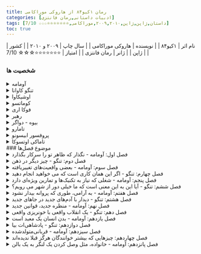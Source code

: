 ```yaml
---
title: رمان ۱کیو۸۴ از هاروکی موراکامی
categories: [ادبیات داستانی,رمان فانتزی]
tags: [داستان,ژاپن,ژاپن,۲۰۰۹,۲۰۱۰,موراکامی,⭐⭐⭐⭐⭐⭐⭐☆☆☆ 7/10]
toc: true
---
```


| نام اثر | ۱کیو۸۴ |
| نویسنده | هاروکی موراکامی |
| سال چاپ | ۲۰۰۹ و ۲۰۱۰  |
| کشور | ژاپن  |
| ژانر | رمان فانتزی  |
| امتیاز | ⭐⭐⭐⭐⭐⭐⭐☆☆☆ 7/10  |

### شخصیت ها
<details>
  <summary>آومامه</summary>
 یکی از سه شخصیت دیدگاه رمان، آومامه زنی سی ساله است که به عنوان بخشی از یک سازمان مرموز کار می کند و برای آن قتل هایی را که با دقت انتخاب شده انجام می دهد. نام کامل او Masami آومامه است اما او با نام خانوادگی خود به معنای "نخود سبز" است.[11][12] او در کودکی عضو یک فرقه مذهبی به نام «جامعه شاهدان» (مدل‌شده از شاهدان یهوه) بود و آخر هفته‌ها با خانواده‌اش مطالب مذهبی توزیع می‌کرد.
</details>
<details>
<summary>تنگو کاوانا</summary>
 دومین شخصیت رمان، او یک رمان نویس منتشر نشده است که به عنوان معلم ریاضی در یک مدرسه بزرگ کار می کند. مادرش زمانی که او خیلی جوان بود درگذشت. اولین خاطره او مربوط به مکیدن سینه های مادرش توسط مردی است که پدر تنگو نبود. پدرش برای رسانه معروف ژاپن کار می کرد که خانه به خانه می رفت و هزینه دریافت شبکه را دریافت می کرد، و او عادت داشت تنگو را هر یکشنبه با او همراهی کند.
</details>
<details>
<summary>اوشیکاوا</summary>
 مردی بسیار زشت که توسط ساکیگاکه برای تحقیق در مورد تنگو و بعداً آئومامه استخدام شد. او در قسمت سوم رمان تبدیل به یک شخصیت نقطه‌نظر می‌شود. او در تحقیقات خود خستگی ناپذیر است، اما خود عضو ساکیگاکه نیست. او در اوایل زندگی خود یک همسر و دو دختر داشت اما اکنون طلاق گرفته و از آنها جدا شده است. همین شخصیت در داستان دیگری از موراکامی به نام تاریخچه پرنده کوکای ظاهر می شود.
</details>
<details>
<summary>کوماتسو</summary>
 سردبیر 45 ساله یک شرکت انتشاراتی. او زندگی روزمره خود را بر اساس برنامه خود می گذراند و ظاهراً از ریتم اطرافیان خود غافل است و اغلب در نیمه های شب با تنگو تماس می گیرد. اگرچه کوماتسو به دلیل شایستگی خود از شهرت حرفه ای خوبی برخوردار است، اما به نظر نمی رسد که او فردی دوستانه باشد. اطلاعات کمی در مورد زندگی خصوصی او فراتر از شایعات وجود دارد.
</details>
<details>
<summary>فوکا اری</summary>
 یک دانش‌آموز دبیرستانی 17 ساله خفیف اما چشمگیر که دست‌نوشته‌اش، کوکی سانگی آوای شفیره، در یک مسابقه ادبی شرکت می‌کند. او بسیار کم حرف است، با شیوه ای غیرعادی و ناگهانی در صحبت کردن، و به نظر می رسد دیدگاهی بی تفاوت از زندگی دارد. او همچنین مبتلا به نارساخوانی است و در مدرسه با مشکل مواجه است. نام قلم او از نام واقعی او، اریکو فوکادا گرفته شده است.
</details>
<details>
<summary>رهبر</summary>
 او بنیانگذار ساکیگاکه است و می تواند صدای آدم های کوچک را بشنود. او همچنین پدر فوکا-اری است و نام اصلی او تاموتسو فوکادا است. او به عنوان یک پیامبر برای ساکیگاکه عمل می کند. او بیماری های مرموزی دارد که باعث درد و سفتی شدید او می شود که گاهی اوقات بدنش کاملا سفت و بی حس می شود.
</details>
<details>
<summary>بیوه - دواگر</summary>
 نام او شیزو اوگاتا است. او یک زن ثروتمند در اواسط دهه ۷۰ است. او در "خانه بید" در محله آزابو زندگی می کند و خانه ای امن را برای زنان قربانی خشونت خانگی در همین نزدیکی راه اندازی کرده است. او با آومامه از طریق باشگاه ورزشی که در آن شرکت می کند ملاقات می کند، و بعداً او را متقاعد می کند که کار از بین بردن اهداف را به عهده بگیرد، مردانی که متهم به آزار خانگی سنگین هستند.
</details>
<details>
<summary>تامارو</summary>
 مردی 40 ساله که محافظ وفادار دواگر است. او در سخت ترین یگان نیروهای دفاع شخصی ژاپن بود، جایی که به او غذا می دادند "موش و مار و ملخ". او که آشکارا همجنسگرا است، در بخشی دیگر از آزابو با دوست پسر آرایشگر جوانتر خود زندگی می کند. او علاقه زیادی به ژرمن شپرد دارد و از بازی با ماشین ها و وسایل لذت می برد.
</details>
<details>
<summary>پروفسور ابیسونو</summary>
 مردی در اواسط 60 سالگی که نگهبان فوکا-اری است. او یک آپارتمان در شینانوماچی دارد. او قبل از اینکه آقای فوکادا با 30 نفر از شاگردانش برای راه اندازی ساکیگاکه برود، در کنار پدر فوکا-اری در دانشگاه کار می کرد.
</details>
<details>
<summary>تاماکی اوتسوکا</summary>
تاماکی اوتسوکا، اولین دوست صمیمی آومامی در دبیرستان، که با هم تجربه کوتاه ارتباط جنسی لزبینی داشته بودند، در دوران دانش آموزی مورد تجاوز جنسی قرار می گیرد. او با خودکشی از ازدواج با شوهر وحشی خود فرار می کند. آومامی با زدن چاقو به گردن او با یخ خود او را می کشد.
</details>
### موضوع فصل‌ها

<details>
  <summary>فصل اول: آومامه - نگذار که ظاهر تو را سرکار بگذارد</summary>
  آومامه در اتوبان با تاکسی پشت ترافیک سنگینی گیر کرده است. آومامه به پینشهاد راننده تاکسی در وسط اتوبان پیاده شود و از زیرگذر اتوبان به آن طرف برود و مسیر غیر ماشینی رو امتجان کند.
</details>
<details>
  <summary>فصل دوم: تنگو - چیز دیگر در ذهن</summary>
  تنگو با کوماتسو در مورد رمان اول نویسنده جوانی - آوای شفیره از فوکو اری - صحبت می‌کنند. کوماتسو از تنگو خواست که داستان را کاملا بازنویسی کند. همچنین راجب زندگی تنگو و نوشته‌هایش بیشتر می‌شنویم.
</details>
<details>
  <summary>فصل سوم: آومامه - بعضی واقعیت‌های تغییر‌یافته</summary>
آومامه بعد از گذر از زیرگذر به هتلی می‌رود و مردی را که زنش را با خشونت کتک می‌زند به قتل می‌رساند.
</details>
<details>
  <summary>فصل چهارم: تنگو - اگر این همان کاری است که می خواهید انجام دهید</summary>
تنگو با فوکو اری دیدار می‌کوند و تصمیم به بازنویسی داستان می گیرد.
</details>
<details>
  <summary>فصل پنجم: آومامه - شغلی که نیاز به تکنیک‌ها و تمارین ویژه‌ای دارد</summary>
آومامه بعد از قتل در رستوران هتل با مردی آشنا می‌شود و با او می‌خوابد.
</details>
<details>
  <summary>فصل ششم: تنگو - آیا این به این معنی است که ما خیلی دور از شهر می رویم؟</summary>
  تنگو شروع به دوباره نویسی داستان کرد. فوکو آرا با او قرار برای یکشنبه قرار گذاشت و گفت که قرار است کسی را بیاورد که تنگو با آو صحبت کند.
</details>
<details>
  <summary>فصل هفتم: آومامه - به آرامی، طوری که پروانه بیدار نشود</summary>
آومامه به دیدن خانم بیوه رفت. با تامارا در مورد عوض شدن ناگهانی تفنگ‌های پلیس صحبت کرد و به نظر می‌رسید که کار بعدیش برای کشتن را از بیوه می‌گیرد.
</details>
<details>
  <summary>فصل هشتم: تنگو - دیدار با آدم‌های جدید در جاهای جدید</summary>
اول راجب زندگی تنگو و پدرش  و رابطه آنها می‌خوانیم. پدرش معمور جمع‌آوری اشتراک تلویزیون بود و تنگو را هم در آخر هفته‌ها با خود می برد که تنگو از او متنفر بود. تنگو با فوکوآری به دیدار رهبر میرود.  در راه متوجه شد که فوکوآری دیسلاکسیا دارد و داستان را خود ننوشته و احتمالا گفته و دوستش نوشته است. 
</details>
<details>
  <summary>فصل نهم: آومامه - منظره جدید، قوانین جدید</summary>
آومامه متوجه می‌شود که بعضی از اتفاق‌های روزنامه رو متوجه نشده است با اینکه همیشه روزنامه را با دقت می‌خواند و بعضی‌های دیگر را کاملا یادش هست. به نظرش می‌رسد که بعد از عبور از زیرگذر وارد دنیای موازی شده است که آن را وان‌کیو‌هشتاد‌وچهار نامید که جهان موازی جهان سال ۱۹۸۴ بود. 
</details>
<details>
  <summary>فصل دهم: تنگو - یک انقلاب واقعی با خونریزی واقعی</summary>
  تنگو همراه فوکو آری به دیدن پروفسور می‌رود و در مورد بازنویسی داستان صحبت می‌کنند. پروفسور داستان زندگی فوکو آری را می‌گوید که متوجه می‌شویم پدر و مادر فوکو عضو یه فرقه جامعه اشتراکی بوده‌اند. فوکو اری بعد از بالاگرفتن درگیری‌های مسلحانه بین فرقه‌ها فرار می‌کند و پیش پروفسور می‌آید. 
</details>
<details>
  <summary>فصل یازدهم: آومامه - بدن انسان یک معبد است</summary>
  در مورد نحوه به کار گرفته شدن آومامه توسط بیوه‌زن صحبت می‌شود. همچنین آومامه آیومی افسر پلیس سابق را در باری ملاقات می‌کند.
</details>
<details>
  <summary>فصل دوازدهم: تنگو - پادشاهی‌ات بیا</summary>
  فوکو اری ده‌سالگی با شرایط به‌هم‌ریختگی پیش پروفسور آمده است. پروفسور بیشتر در مورد فرقه مذهبی پدر فوکو اری صحبت کرد.
</details>
<details>
  <summary>فصل سیزدهم: آومامه - قربانی‌متولد‌شده</summary>
رابطه اومامی با تاماکی رو دنبال می‌کنیم. اینکه تاماکی در ادامه بودن در روابط با پسر‌های بد و مریض با یکی از آن‌ها ازدواج می‌کند و خودکشی می‌کند. اومامی از این اتفاق به شدت عصبانی می‌شود و تصمیم به کشتن شوهر او می‌گیرد.
</details>
<details>
  <summary>فصل چهاردهم: چیزهایی که بیشتر خوانندگان هرگز قبلا ندیده‌اند</summary>
کوماتسو به تنگو خبر می‌دهد که کتاب بازنویس‌شده توسط تنگو در حال چاپ است. تنگو به یاد دوران کودکی‌اش و پدر آزارگرش می افتد. مراحل جداشدن از پدرش را می‌شنویم. در جایی می‌شنویم که تنگو در نوازندگی پرکاشن پیشرفت می‌کند و با کنسرت مدرسه سمفونی سخت جاناسک را می‌نوازد.
</details>
<details>
  <summary>فصل پانزدهم: آومامه - خانواده، مثل وصل کردن یک لنگر به یک بالن</summary>
در مورد بچگی آومامه و سبک زندگی سالمش می‌شنویم. اینکه در بچگی همیشه چیز‌های کمی برای خودش داشته است. آیومی تماس می‌گیرد و قرار می‌گذارند که هم را ببینند.
</details>